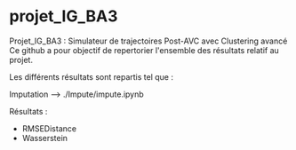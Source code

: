 # projet_IG_BA3
Projet_IG_BA3 : Simulateur de trajectoires Post-AVC avec Clustering avancé
Ce github a pour objectif de repertorier l'ensemble des résultats relatif au projet.

Les différents résultats sont repartis tel que :

Imputation --> ./Impute/impute.ipynb  

Résultats :
- RMSEDistance
- Wasserstein

    
